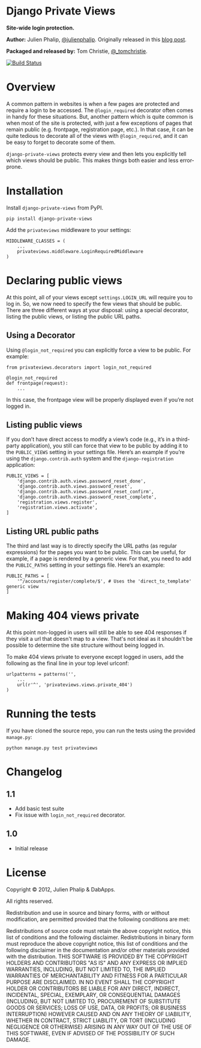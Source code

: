 Django Private Views
====================

**Site-wide login protection.**

**Author:** Julien Phalip, [@julienphalip][1]. Originally released in this [blog post][3].

**Packaged and released by:** Tom Christie, [@_tomchristie][2].

[![Build Status](https://secure.travis-ci.org/dabapps/django-private-views.png)](http://travis-ci.org/dabapps/django-private-views)

Overview
========

A common pattern in websites is when a few pages are protected and require a
login to be accessed. The `@login_required` decorator often comes in handy for
these situations. But, another pattern which is quite common is when most of
the site is protected, with just a few exceptions of pages that remain public
(e.g. frontpage, registration page, etc.). In that case, it can be quite
tedious to decorate all of the views with `@login_required`, and it can be easy
to forget to decorate some of them.

`django-private-views` protects every view and then lets you explicitly tell which
views should be public. This makes things both easier and less error-prone.


Installation
============

Install `django-private-views` from PyPI.

    pip install django-private-views

Add the `privateviews` middleware to your settings:

    MIDDLEWARE_CLASSES = (
        ...
        privateviews.middleware.LoginRequiredMiddleware
    )


Declaring public views
======================

At this point, all of your views except `settings.LOGIN_URL` will require
you to log in.  So, we now need to specify the few views that should be
public. There are three different ways at your disposal: using a special
decorator, listing the public views, or listing the public URL paths.

Using a Decorator
-----------------

Using `@login_not_required` you can explicitly force a view to be public.
For example:

    from privateviews.decorators import login_not_required

    @login_not_required
    def frontpage(request):
        ...

In this case, the frontpage view will be properly displayed even if you’re not
logged in.

Listing public views
--------------------

If you don’t have direct access to modify a view’s code (e.g., it’s in a
third-party application), you still can force that view to be public by adding
it to the `PUBLIC_VIEWS` setting in your settings file. Here’s an example if
you’re using the `django.contrib.auth` system and the `django-registration`
application:

    PUBLIC_VIEWS = [
        'django.contrib.auth.views.password_reset_done',
        'django.contrib.auth.views.password_reset',
        'django.contrib.auth.views.password_reset_confirm',
        'django.contrib.auth.views.password_reset_complete',
        'registration.views.register',
        'registration.views.activate',
    ]

Listing URL public paths
------------------------

The third and last way is to directly specify the URL paths (as regular
expressions) for the pages you want to be public. This can be useful, for
example, if a page is rendered by a generic view. For that, you need to add
the `PUBLIC_PATHS` setting in your settings file. Here’s an example:

    PUBLIC_PATHS = [
        '^/accounts/register/complete/$', # Uses the 'direct_to_template' generic view
    ]

Making 404 views private
========================

At this point non-logged in users will still be able to see 404 responses if
they visit a url that doesn't map to a view.  That's not ideal as it shouldn't
be possible to determine the site structure without being logged in.

To make 404 views private to everyone except logged in users, add the following
as the final line in your top level urlconf:

    urlpatterns = patterns('',
        ...
        url(r'^', 'privateviews.views.private_404')
    )

Running the tests
=================

If you have cloned the source repo, you can run the tests using the
provided `manage.py`:

    python manage.py test privateviews

Changelog
=========

1.1
---

* Add basic test suite
* Fix issue with `login_not_required` decorator.

1.0
---

* Initial release

License
=======

Copyright © 2012, Julien Phalip & DabApps.

All rights reserved.

Redistribution and use in source and binary forms, with or without modification, are permitted provided that the following conditions are met:

Redistributions of source code must retain the above copyright notice, this list of conditions and the following disclaimer.
Redistributions in binary form must reproduce the above copyright notice, this list of conditions and the following disclaimer in the documentation and/or other materials provided with the distribution.
THIS SOFTWARE IS PROVIDED BY THE COPYRIGHT HOLDERS AND CONTRIBUTORS "AS IS" AND ANY EXPRESS OR IMPLIED WARRANTIES, INCLUDING, BUT NOT LIMITED TO, THE IMPLIED WARRANTIES OF MERCHANTABILITY AND FITNESS FOR A PARTICULAR PURPOSE ARE DISCLAIMED. IN NO EVENT SHALL THE COPYRIGHT HOLDER OR CONTRIBUTORS BE LIABLE FOR ANY DIRECT, INDIRECT, INCIDENTAL, SPECIAL, EXEMPLARY, OR CONSEQUENTIAL DAMAGES (INCLUDING, BUT NOT LIMITED TO, PROCUREMENT OF SUBSTITUTE GOODS OR SERVICES; LOSS OF USE, DATA, OR PROFITS; OR BUSINESS INTERRUPTION) HOWEVER CAUSED AND ON ANY THEORY OF LIABILITY, WHETHER IN CONTRACT, STRICT LIABILITY, OR TORT (INCLUDING NEGLIGENCE OR OTHERWISE) ARISING IN ANY WAY OUT OF THE USE OF THIS SOFTWARE, EVEN IF ADVISED OF THE POSSIBILITY OF SUCH DAMAGE.

[1]: http://twitter.com/julienphalip
[2]: http://twitter.com/_tomchristie
[3]: http://julienphalip.com/post/2824985334/site-wide-login-protection-and-public-views
